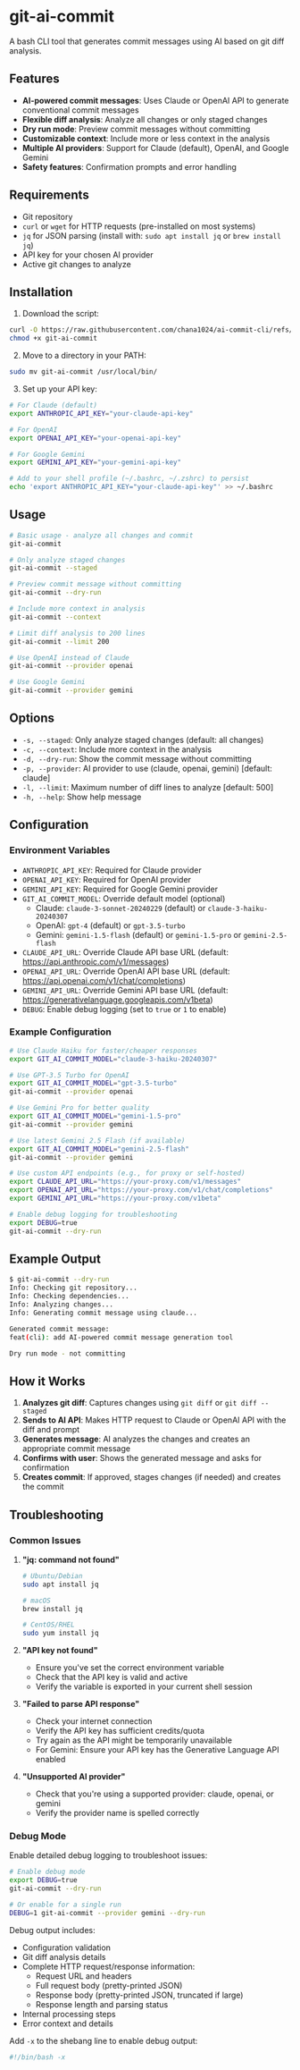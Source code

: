 # git-ai-commit

A bash CLI tool that generates commit messages using AI based on git diff analysis.

## Features

- **AI-powered commit messages**: Uses Claude or OpenAI API to generate conventional commit messages
- **Flexible diff analysis**: Analyze all changes or only staged changes
- **Dry run mode**: Preview commit messages without committing
- **Customizable context**: Include more or less context in the analysis
- **Multiple AI providers**: Support for Claude (default), OpenAI, and Google Gemini
- **Safety features**: Confirmation prompts and error handling

## Requirements

- Git repository
- `curl` or `wget` for HTTP requests (pre-installed on most systems)
- `jq` for JSON parsing (install with: `sudo apt install jq` or `brew install jq`)
- API key for your chosen AI provider
- Active git changes to analyze

## Installation

1. Download the script:
```bash
curl -O https://raw.githubusercontent.com/chana1024/ai-commit-cli/refs/heads/master/git-ai-commit
chmod +x git-ai-commit
```

2. Move to a directory in your PATH:
```bash
sudo mv git-ai-commit /usr/local/bin/
```

3. Set up your API key:
```bash
# For Claude (default)
export ANTHROPIC_API_KEY="your-claude-api-key"

# For OpenAI
export OPENAI_API_KEY="your-openai-api-key"

# For Google Gemini
export GEMINI_API_KEY="your-gemini-api-key"

# Add to your shell profile (~/.bashrc, ~/.zshrc) to persist
echo 'export ANTHROPIC_API_KEY="your-claude-api-key"' >> ~/.bashrc
```

## Usage

```bash
# Basic usage - analyze all changes and commit
git-ai-commit

# Only analyze staged changes
git-ai-commit --staged

# Preview commit message without committing
git-ai-commit --dry-run

# Include more context in analysis
git-ai-commit --context

# Limit diff analysis to 200 lines
git-ai-commit --limit 200

# Use OpenAI instead of Claude
git-ai-commit --provider openai

# Use Google Gemini
git-ai-commit --provider gemini
```

## Options

- `-s, --staged`: Only analyze staged changes (default: all changes)
- `-c, --context`: Include more context in the analysis
- `-d, --dry-run`: Show the commit message without committing
- `-p, --provider`: AI provider to use (claude, openai, gemini) [default: claude]
- `-l, --limit`: Maximum number of diff lines to analyze [default: 500]
- `-h, --help`: Show help message

## Configuration

### Environment Variables

- `ANTHROPIC_API_KEY`: Required for Claude provider
- `OPENAI_API_KEY`: Required for OpenAI provider  
- `GEMINI_API_KEY`: Required for Google Gemini provider
- `GIT_AI_COMMIT_MODEL`: Override default model (optional)
  - Claude: `claude-3-sonnet-20240229` (default) or `claude-3-haiku-20240307`
  - OpenAI: `gpt-4` (default) or `gpt-3.5-turbo`
  - Gemini: `gemini-1.5-flash` (default) or `gemini-1.5-pro` or `gemini-2.5-flash`
- `CLAUDE_API_URL`: Override Claude API base URL (default: https://api.anthropic.com/v1/messages)
- `OPENAI_API_URL`: Override OpenAI API base URL (default: https://api.openai.com/v1/chat/completions)
- `GEMINI_API_URL`: Override Gemini API base URL (default: https://generativelanguage.googleapis.com/v1beta)
- `DEBUG`: Enable debug logging (set to `true` or `1` to enable)

### Example Configuration

```bash
# Use Claude Haiku for faster/cheaper responses
export GIT_AI_COMMIT_MODEL="claude-3-haiku-20240307"

# Use GPT-3.5 Turbo for OpenAI
export GIT_AI_COMMIT_MODEL="gpt-3.5-turbo"
git-ai-commit --provider openai

# Use Gemini Pro for better quality
export GIT_AI_COMMIT_MODEL="gemini-1.5-pro"
git-ai-commit --provider gemini

# Use latest Gemini 2.5 Flash (if available)
export GIT_AI_COMMIT_MODEL="gemini-2.5-flash"
git-ai-commit --provider gemini

# Use custom API endpoints (e.g., for proxy or self-hosted)
export CLAUDE_API_URL="https://your-proxy.com/v1/messages"
export OPENAI_API_URL="https://your-proxy.com/v1/chat/completions"
export GEMINI_API_URL="https://your-proxy.com/v1beta"

# Enable debug logging for troubleshooting
export DEBUG=true
git-ai-commit --dry-run
```

## Example Output

```bash
$ git-ai-commit --dry-run
Info: Checking git repository...
Info: Checking dependencies...
Info: Analyzing changes...
Info: Generating commit message using claude...

Generated commit message:
feat(cli): add AI-powered commit message generation tool

Dry run mode - not committing
```

## How it Works

1. **Analyzes git diff**: Captures changes using `git diff` or `git diff --staged`
2. **Sends to AI API**: Makes HTTP request to Claude or OpenAI API with the diff and prompt
3. **Generates message**: AI analyzes the changes and creates an appropriate commit message
4. **Confirms with user**: Shows the generated message and asks for confirmation
5. **Creates commit**: If approved, stages changes (if needed) and creates the commit

## Troubleshooting

### Common Issues

1. **"jq: command not found"**
   ```bash
   # Ubuntu/Debian
   sudo apt install jq
   
   # macOS
   brew install jq
   
   # CentOS/RHEL
   sudo yum install jq
   ```

2. **"API key not found"**
   - Ensure you've set the correct environment variable
   - Check that the API key is valid and active
   - Verify the variable is exported in your current shell session

3. **"Failed to parse API response"**
   - Check your internet connection
   - Verify the API key has sufficient credits/quota
   - Try again as the API might be temporarily unavailable
   - For Gemini: Ensure your API key has the Generative Language API enabled

4. **"Unsupported AI provider"**
   - Check that you're using a supported provider: claude, openai, or gemini
   - Verify the provider name is spelled correctly

### Debug Mode

Enable detailed debug logging to troubleshoot issues:

```bash
# Enable debug mode
export DEBUG=true
git-ai-commit --dry-run

# Or enable for a single run
DEBUG=1 git-ai-commit --provider gemini --dry-run
```

Debug output includes:
- Configuration validation
- Git diff analysis details
- Complete HTTP request/response information:
  - Request URL and headers
  - Full request body (pretty-printed JSON)
  - Response body (pretty-printed JSON, truncated if large)
  - Response length and parsing status
- Internal processing steps
- Error context and details

Add `-x` to the shebang line to enable debug output:
```bash
#!/bin/bash -x
```
